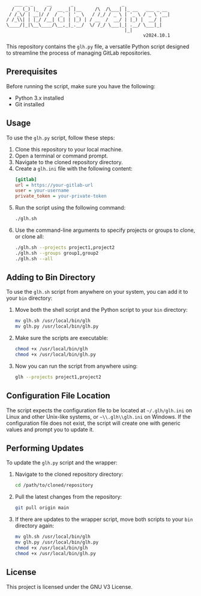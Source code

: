 ```
   ___ _ _     __       _                  _                 
  / _ (_) |_  / /  __ _| |__     /\  /\___| |_ __   ___ _ __ 
 / /_\/ | __|/ /  / _` | '_ \   / /_/ / _ \ | '_ \ / _ \ '__|
/ /_\\| | |_/ /__| (_| | |_) | / __  /  __/ | |_) |  __/ |   
\____/|_|\__\____/\__,_|_.__/  \/ /_/ \___|_| .__/ \___|_|   
                                            |_|              
                                                   v2024.10.1
```


This repository contains the `glh.py` file, a versatile Python script designed to streamline the process of managing GitLab repositories.

## Prerequisites

Before running the script, make sure you have the following:

- Python 3.x installed
- Git installed

## Usage

To use the `glh.py` script, follow these steps:

1. Clone this repository to your local machine.
2. Open a terminal or command prompt.
3. Navigate to the cloned repository directory.
4. Create a `glh.ini` file with the following content:
    ```ini
    [gitlab]
    url = https://your-gitlab-url
    user = your-username
    private_token = your-private-token
    ```
5. Run the script using the following command:
    ```bash
    ./glh.sh
    ```
6. Use the command-line arguments to specify projects or groups to clone, or clone all:
    ```bash
    ./glh.sh --projects project1,project2
    ./glh.sh --groups group1,group2
    ./glh.sh --all
    ```

## Adding to Bin Directory

To use the `glh.sh` script from anywhere on your system, you can add it to your `bin` directory:

1. Move both the shell script and the Python script to your `bin` directory:
    ```bash
    mv glh.sh /usr/local/bin/glh
    mv glh.py /usr/local/bin/glh.py
    ```
2. Make sure the scripts are executable:
    ```bash
    chmod +x /usr/local/bin/glh
    chmod +x /usr/local/bin/glh.py
    ```
3. Now you can run the script from anywhere using:
    ```bash
    glh --projects project1,project2
    ```

## Configuration File Location

The script expects the configuration file to be located at `~/.glh/glh.ini` on Linux and other Unix-like systems, or `~\\.glh\\glh.ini` on Windows. If the configuration file does not exist, the script will create one with generic values and prompt you to update it.

## Performing Updates

To update the `glh.py` script and the wrapper:

1. Navigate to the cloned repository directory:
    ```bash
    cd /path/to/cloned/repository
    ```
2. Pull the latest changes from the repository:
    ```bash
    git pull origin main
    ```
3. If there are updates to the wrapper script, move both scripts to your `bin` directory again:
    ```bash
    mv glh.sh /usr/local/bin/glh
    mv glh.py /usr/local/bin/glh.py
    chmod +x /usr/local/bin/glh
    chmod +x /usr/local/bin/glh.py
    ```

## License

This project is licensed under the GNU V3 License.
